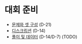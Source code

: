 # 대회 준비

- [문제와 셋 구성](./problemset-construction.md) (D-21)
- [디스크립션](./description.md) (D-14)
- [풀이 및 데이터](./data/README.md) (D-14/D-7) (TODO)
